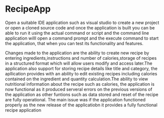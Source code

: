 # RecipeApp
Open a suitable IDE application such as visual studio to create a new project or open a cloned source code and once the application is built  you can be able to run it using the actual command or script and the command line application willl open a command prompt and the execute command to start the application, that when you can test its functionality and features.

Changes made to the application are the ability to create new recipe by entering ingredients,instructions and number of calories,storage of recipes in a structured format which will allow users modify and access later.The application also support for storing recipe details like title and category, the apllication provides with an ability to edit existing recipes including calories contained on the ingredient and quantity calculation.The ability to view nutritional information about the recipe such as calories, the application is now functional as it produced serveral errors on the previous versions of the application as other funtions such as data stored and reset of the recipe are fully operational. The main issue was if the application functioned properly as the new release of the applicatiobn  it provides a fully functional recipe application
